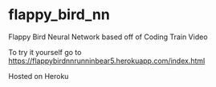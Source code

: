 # flappy_bird_nn
Flappy Bird Neural Network based off of Coding Train Video

To try it yourself go to https://flappybirdnnrunninbear5.herokuapp.com/index.html

Hosted on Heroku
